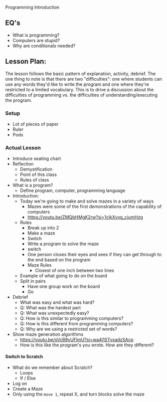 Programming Introduction

## EQ's

- What is programming?
- Computers are stupid?
- Why are conditionals needed?

## Lesson Plan:

The lesson follows the basic pattern of explanation, activity, debrief. The one
thing to note is that there are two "difficulties": one where students can use
any words they'd like to write the program and one where they're restricted to
a limited vocabulary. This is to drive a discussion about the difficulties of
programming vs. the difficulties of understanding/executing the program.

### Setup

- Lot of pieces of paper
- Ruler
- Pods

### Actual Lesson

- Introduce seating chart
- Reflection
    - Demystification
    - Point of this class
    - Rules of class
- What is a program?
    - Define program, computer, programming language
- Introduction:
    - Today we're going to make and solve mazes in a variety of ways
        - Mazes were some of the first demonstrations of the capability of computers
        - https://youtu.be/ZMQbHMgK2rw?si=1cjkXvxg_cjumHzg
    - Rules
        - Break up into 2
        - Make a maze
        - Switch
        - Write a program to solve the maze
        - switch
        - One person closes their eyes and sees if they can get through to the
          end based on the program
        - Maze Rules
            - Closest of one inch between two lines
    - Example of what going to do on the board
    - Split in pairs
        - Have one group work on the board
        - Go
- Debrief
    - What was easy and what was hard?
    - Q: What was the hardest part
    - Q: What was unexpectedly easy?
    - Q: How is this similar to programming computers?
    - Q: How is this different from programming computers?
    - Q: Why are we using a restricted set of words?
- Show maze generation algorithms
    - https://youtu.be/sVcB8vUFlmU?si=wa4j1STyxadzSAcp
    - How is this like the program's you wrote. How are they different?

#### Switch to Scratch

- What do we remember about Scratch?
    - Loops
    - If / Else
- Log on
- Create a Maze
- Only using the `move 1`, repeat X, and turn blocks solve the maze

